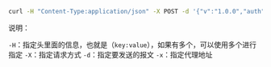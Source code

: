 

```bash
curl -H "Content-Type:application/json" -X POST -d '{"v":"1.0.0","auth":{"appId":"wbb8bcvq","nonce":"ealZaCcuuU6JaCHRfJbBNRsVx4BmqzSV"},"arg":{"site":"eac-android-wework","eacId":"eac-f2gzjmaz1473nndc","width":720,"height":1280}}' -H "DECSHASH:27F48D8448AAC7E4C80652832C91295BA0F998B930FCA22925DBA6349F8EEA77" https://testing-vdi.byodonline.com/iapi/das/describe-eac-url -x 10.107.120.241:9090
```

说明：

`-H`：指定头里面的信息，也就是（`key:value`），如果有多个，可以使用多个进行指定
`-X`：指定请求方式
`-d`：指定要发送的报文
`-x`：指定代理地址
